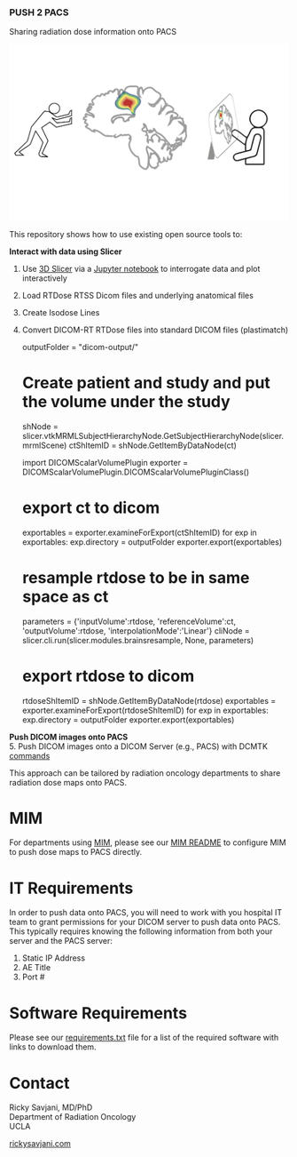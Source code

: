 ### PUSH 2 PACS
Sharing radiation dose information onto PACS

![alt text][logo]

[logo]: https://github.com/rsavjanimdphd/push2pacs/blob/main/images/push2PACS.jpg "PUSH 2 PACS"

This repository shows how to use existing open source tools to:

**Interact with data using Slicer** 
1. Use [3D Slicer](https://www.slicer.org/) via a [Jupyter notebook](https://github.com/rsavjanimdphd/push2pacs/blob/main/push2pacs.ipynb) to interrogate data and plot interactively 
2. Load RTDose RTSS Dicom files and underlying anatomical files
3. Create Isodose Lines
4. Convert DICOM-RT RTDose files into standard DICOM files (plastimatch)

    outputFolder = "dicom-output/"

    # Create patient and study and put the volume under the study
    shNode = slicer.vtkMRMLSubjectHierarchyNode.GetSubjectHierarchyNode(slicer.mrmlScene)
    ctShItemID = shNode.GetItemByDataNode(ct)

    import DICOMScalarVolumePlugin
    exporter = DICOMScalarVolumePlugin.DICOMScalarVolumePluginClass()

    # export ct to dicom
    exportables = exporter.examineForExport(ctShItemID)
    for exp in exportables:
      exp.directory = outputFolder
    exporter.export(exportables)

    # resample rtdose to be in same space as ct
    parameters = {'inputVolume':rtdose, 'referenceVolume':ct, 'outputVolume':rtdose, 
                              'interpolationMode':'Linear'}
    cliNode = slicer.cli.run(slicer.modules.brainsresample, None, parameters)

    # export rtdose to dicom
    rtdoseShItemID = shNode.GetItemByDataNode(rtdose)
    exportables = exporter.examineForExport(rtdoseShItemID)
    for exp in exportables:
      exp.directory = outputFolder
    exporter.export(exportables)

**Push DICOM images onto PACS**  
5. Push DICOM images onto a DICOM Server (e.g., PACS) with DCMTK [commands](https://github.com/rsavjanimdphd/push2pacs/blob/main/src/push2pacs.sh)

This approach can be tailored by radiation oncology departments to share radiation dose maps onto PACS. 

# MIM
For departments using [MIM](https://www.mimsoftware.com/solutions/radiationoncology), please see our [MIM README](https://github.com/rsavjanimdphd/push2pacs/blob/main/MIM_README.pdf) to configure MIM to push dose maps to PACS directly. 

# IT Requirements
In order to push data onto PACS, you will need to work with you hospital IT team to grant permissions for your DICOM server to push data onto PACS. This typically requires knowing the following information from both your server and the PACS server:

1. Static IP Address
2. AE Title
3. Port #

# Software Requirements
Please see our [requirements.txt](https://github.com/rsavjanimdphd/push2pacs/blob/main/requirements.txt) file for a list of the required software with links to download them. 

# Contact
Ricky Savjani, MD/PhD  
Department of Radiation Oncology  
UCLA  
  
[rickysavjani.com](http://rickysavjani.com/)
